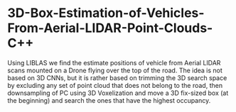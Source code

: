 # 3D-Box-Estimation-of-Vehicles-From-Aerial-LIDAR-Point-Clouds-C++
Using LIBLAS we find the estimate positions of vehicle from Aerial LIDAR scans mounted on a Drone flying over 
the top of the road. The idea is not based on 3D CNNs, but it is rather based on trimming the 3D search space 
by excluding any set of point cloud that does not belong to the road, then downsampling of PC using 3D Voxelization
and move a 3D fix-sized box (at the beginning) and search the ones that have the highest occupancy.   
